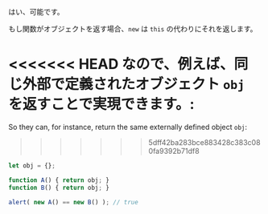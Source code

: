 はい、可能です。

もし関数がオブジェクトを返す場合、`new` は `this` の代わりにそれを返します。

<<<<<<< HEAD
なので、例えば、同じ外部で定義されたオブジェクト `obj` を返すことで実現できます。:
=======
So they can, for instance, return the same externally defined object `obj`:
>>>>>>> 5dff42ba283bce883428c383c080fa9392b71df8

```js run no-beautify
let obj = {};

function A() { return obj; }
function B() { return obj; }

alert( new A() == new B() ); // true
```
